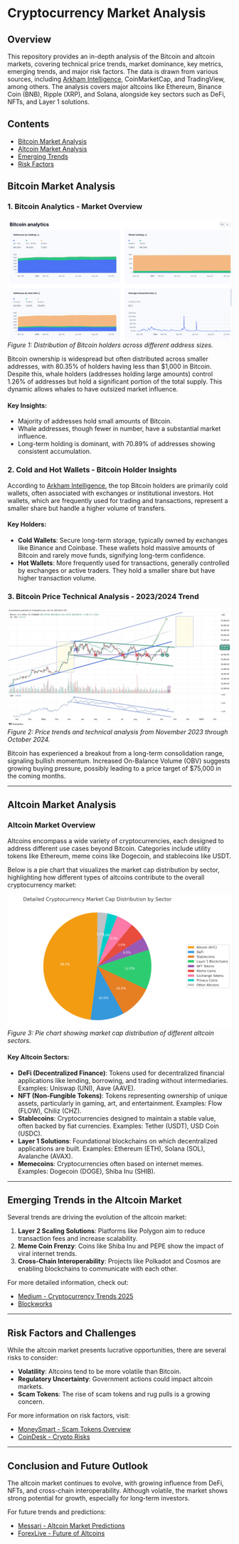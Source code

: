 # Cryptocurrency Market Analysis

## Overview
This repository provides an in-depth analysis of the Bitcoin and altcoin markets, covering technical price trends, market dominance, key metrics, emerging trends, and major risk factors. The data is drawn from various sources, including [Arkham Intelligence](https://platform.arkhamintelligence.com/explorer/token/bitcoin), CoinMarketCap, and TradingView, among others. The analysis covers major altcoins like Ethereum, Binance Coin (BNB), Ripple (XRP), and Solana, alongside key sectors such as DeFi, NFTs, and Layer 1 solutions.

## Contents
- [Bitcoin Market Analysis](#bitcoin-market-analysis)
- [Altcoin Market Analysis](#altcoin-market-analysis)
- [Emerging Trends](#emerging-trends-in-the-altcoin-market)
- [Risk Factors](#risk-factors-and-challenges)

## Bitcoin Market Analysis

### 1. Bitcoin Analytics - Market Overview
![Bitcoin Analytics](Screenshots/BTC_Analytics.png)
*Figure 1: Distribution of Bitcoin holders across different address sizes.*

Bitcoin ownership is widespread but often distributed across smaller addresses, with 80.35% of holders having less than $1,000 in Bitcoin. Despite this, whale holders (addresses holding large amounts) control 1.26% of addresses but hold a significant portion of the total supply. This dynamic allows whales to have outsized market influence.

#### Key Insights:
- Majority of addresses hold small amounts of Bitcoin.
- Whale addresses, though fewer in number, have a substantial market influence.
- Long-term holding is dominant, with 70.89% of addresses showing consistent accumulation.

### 2. Cold and Hot Wallets - Bitcoin Holder Insights
According to [Arkham Intelligence](https://platform.arkhamintelligence.com/explorer/token/bitcoin), the top Bitcoin holders are primarily cold wallets, often associated with exchanges or institutional investors. Hot wallets, which are frequently used for trading and transactions, represent a smaller share but handle a higher volume of transfers.

#### Key Holders:
- **Cold Wallets**: Secure long-term storage, typically owned by exchanges like Binance and Coinbase. These wallets hold massive amounts of Bitcoin and rarely move funds, signifying long-term confidence.
- **Hot Wallets**: More frequently used for transactions, generally controlled by exchanges or active traders. They hold a smaller share but have higher transaction volume.

### 3. Bitcoin Price Technical Analysis - 2023/2024 Trend
![Bitcoin Price Technical Analysis](Screenshots/TradingView.jpg)
*Figure 2: Price trends and technical analysis from November 2023 through October 2024.*

Bitcoin has experienced a breakout from a long-term consolidation range, signaling bullish momentum. Increased On-Balance Volume (OBV) suggests growing buying pressure, possibly leading to a price target of $75,000 in the coming months.

---

## Altcoin Market Analysis

### Altcoin Market Overview
Altcoins encompass a wide variety of cryptocurrencies, each designed to address different use cases beyond Bitcoin. Categories include utility tokens like Ethereum, meme coins like Dogecoin, and stablecoins like USDT.

Below is a pie chart that visualizes the market cap distribution by sector, highlighting how different types of altcoins contribute to the overall cryptocurrency market:

![Altcoin Market Cap Distribution](Screenshots/Pie_Chart)
*Figure 3: Pie chart showing market cap distribution of different altcoin sectors.*

#### Key Altcoin Sectors:
- **DeFi (Decentralized Finance)**: Tokens used for decentralized financial applications like lending, borrowing, and trading without intermediaries. Examples: Uniswap (UNI), Aave (AAVE).
- **NFT (Non-Fungible Tokens)**: Tokens representing ownership of unique assets, particularly in gaming, art, and entertainment. Examples: Flow (FLOW), Chiliz (CHZ).
- **Stablecoins**: Cryptocurrencies designed to maintain a stable value, often backed by fiat currencies. Examples: Tether (USDT), USD Coin (USDC).
- **Layer 1 Solutions**: Foundational blockchains on which decentralized applications are built. Examples: Ethereum (ETH), Solana (SOL), Avalanche (AVAX).
- **Memecoins**: Cryptocurrencies often based on internet memes. Examples: Dogecoin (DOGE), Shiba Inu (SHIB).

---

## Emerging Trends in the Altcoin Market

Several trends are driving the evolution of the altcoin market:
1. **Layer 2 Scaling Solutions**: Platforms like Polygon aim to reduce transaction fees and increase scalability.
2. **Meme Coin Frenzy**: Coins like Shiba Inu and PEPE show the impact of viral internet trends.
3. **Cross-Chain Interoperability**: Projects like Polkadot and Cosmos are enabling blockchains to communicate with each other.

For more detailed information, check out:
- [Medium - Cryptocurrency Trends 2025](https://medium.com/@linhptadamo/cryptocurrency-trends-2025-embrace-the-future-9e348b4e134b)
- [Blockworks](https://blockworks.co/)

---

## Risk Factors and Challenges

While the altcoin market presents lucrative opportunities, there are several risks to consider:
- **Volatility**: Altcoins tend to be more volatile than Bitcoin.
- **Regulatory Uncertainty**: Government actions could impact altcoin markets.
- **Scam Tokens**: The rise of scam tokens and rug pulls is a growing concern.

For more information on risk factors, visit:
- [MoneySmart - Scam Tokens Overview](https://moneysmart.gov.au/financial-scams/crypto-scams)
- [CoinDesk - Crypto Risks](https://www.coindesk.com/tag/crypto-regulation)

---

## Conclusion and Future Outlook

The altcoin market continues to evolve, with growing influence from DeFi, NFTs, and cross-chain interoperability. Although volatile, the market shows strong potential for growth, especially for long-term investors.

For future trends and predictions:
- [Messari - Altcoin Market Predictions](https://messari.io/)
- [ForexLive - Future of Altcoins](https://www.forexlive.com/Education/is-investing-in-altcoins-the-future-20241018/)
